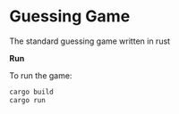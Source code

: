 Guessing Game
==================

The standard guessing game written in rust

**Run**

To run the game:
```bash
cargo build
cargo run
```
